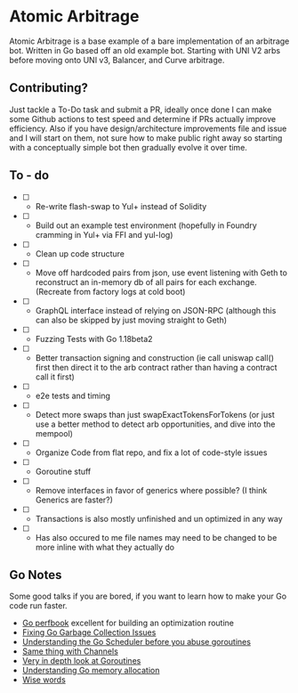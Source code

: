 # Atomic Arbitrage

Atomic Arbitrage is a base example of a bare implementation of an arbitrage bot. Written in Go based off an old example bot. Starting with UNI V2 arbs before moving onto UNI v3, Balancer, and Curve arbitrage.

## Contributing?

Just tackle a To-Do task and submit a PR, ideally once done I can make some Github actions to test speed and determine if PRs actually improve efficiency. Also if you have design/architecture improvements file and issue and I will start on them, not sure how to make public right away so starting with a conceptually simple bot then gradually evolve it over time.

## To - do

- [ ] - Re-write flash-swap to Yul+ instead of Solidity 
- [ ] - Build out an example test environment (hopefully in Foundry cramming in Yul+ via FFI and yul-log)
- [ ] - Clean up code structure
- [ ] - Move off hardcoded pairs from json, use event listening with Geth to reconstruct an in-memory db of all pairs for each exchange. (Recreate from factory logs at cold boot)
- [ ] - GraphQL interface instead of relying on JSON-RPC (although this can also be skipped by just moving straight to Geth)
- [ ] - Fuzzing Tests with Go 1.18beta2
- [ ] - Better transaction signing and construction (ie call uniswap call() first then direct it to the arb contract rather than having a contract call it first)
- [ ] - e2e tests and timing
- [ ] - Detect more swaps than just swapExactTokensForTokens (or just use a better method to detect arb opportunities, and dive into the mempool)
- [ ] - Organize Code from flat repo, and fix a lot of code-style issues
- [ ] - Goroutine stuff
- [ ] - Remove interfaces in favor of generics where possible? (I think Generics are faster?)
- [ ] - Transactions is also mostly unfinished and un optimized in any way
- [ ] - Has also occured to me file names may need to be changed to be more inline with what they actually do

## Go Notes

Some good talks if you are bored, if you want to learn how to make your Go code run faster.

- [Go perfbook](https://github.com/dgryski/go-perfbook) excellent for building an optimization routine
- [Fixing Go Garbage Collection Issues](https://www.youtube.com/watch?v=NS1hmEWv4Ac)
- [Understanding the Go Scheduler before you abuse goroutines](https://www.youtube.com/watch?v=YHRO5WQGh0k)
- [Same thing with Channels](https://www.youtube.com/watch?v=KBZlN0izeiY)
- [Very in depth look at Goroutines](https://www.youtube.com/watch?v=4CrL3Ygh7S0)
- [Understanding Go memory allocation](https://www.youtube.com/watch?v=3CR4UNMK_Is)
- [Wise words](https://go-proverbs.github.io/)
